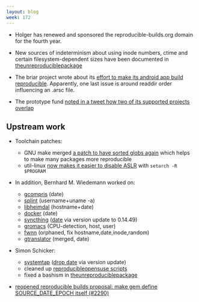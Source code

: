 ```yaml
---
layout: blog
week: 172
---
```


 * Holger has renewed and sponsored the reproducible-builds.org domain for the fourth year.
 * New sources of indeterminism about using inode numbers, ctime and certain filesystem-dependent sizes have been documented in [theunreproduciblepackage](https://github.com/bmwiedemann/theunreproduciblepackage/tree/master/filesystem)

* The briar project wrote about its [effort to make its android app build reproducible](https://blog.grobox.de/2018/building-briar-reproducible-and-why-it-matters/). Apparently, one last issue is around readdir order influencing an .arsc file.

* The prototype fund [noted in a tweet how two of its supported projects overlap](https://twitter.com/prototypefund/status/1027088342071029761)

Upstream work
-------------

* Toolchain patches:

    * GNU make merged [a patch to have sorted globs again](https://savannah.gnu.org/bugs/?52076) which helps to make many packages more reproducible
    * util-linux [now makes it easier to disable ASLR](https://github.com/karelzak/util-linux/issues/668) with `setarch -R $PROGRAM`

* In addition, Bernhard M. Wiedemann worked on:

    * [gcompris](https://build.opensuse.org/request/show/627391) (date)
    * [splint](https://build.opensuse.org/request/show/627757) (username+uname -a)
    * [libheimdal](https://build.opensuse.org/request/show/627941) (hostname+date)
    * [docker](https://build.opensuse.org/request/show/628476) (date)
    * [syncthing](https://build.opensuse.org/request/show/628525) ([date](https://github.com/syncthing/syncthing/commit/c51365c634c9687009778caf097ba059b88f8805) via version update to 0.14.49)
    * [gromacs](https://gerrit.gromacs.org/8156) (CPU-detection, host, user)
    * [fwnn](https://osdn.net/projects/freewnn/ticket/38482) (orphaned, fix hostname,date,inode,random)
    * [gtranslator](https://gitlab.gnome.org/GNOME/gtranslator/merge_requests/3) (merged, date)

* Simon Schicker:

    * [systemtap](https://build.opensuse.org/request/show/627384) ([drop date](https://sourceware.org/ml/systemtap/2017-q4/msg00166.html) via version update)
    * cleaned up [reproducibleopensuse scripts](https://github.com/bmwiedemann/reproducibleopensuse/pull/1)
    * fixed a bashism in [theunreproduciblepackage](https://github.com/bmwiedemann/theunreproduciblepackage/pull/5)


* [reopened reproducible builds proposal: make gem define SOURCE_DATE_EPOCH itself (#2290)](https://github.com/rubygems/rubygems/issues/2290)
